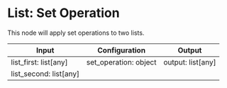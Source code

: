 # List: Set Operation

This node will apply set operations to two lists.

| Input                  | Configuration         | Output            |
| ---------------------- | --------------------- | ----------------- |
| list_first: list[any]  | set_operation: object | output: list[any] |
| list_second: list[any] |                       |                   |
